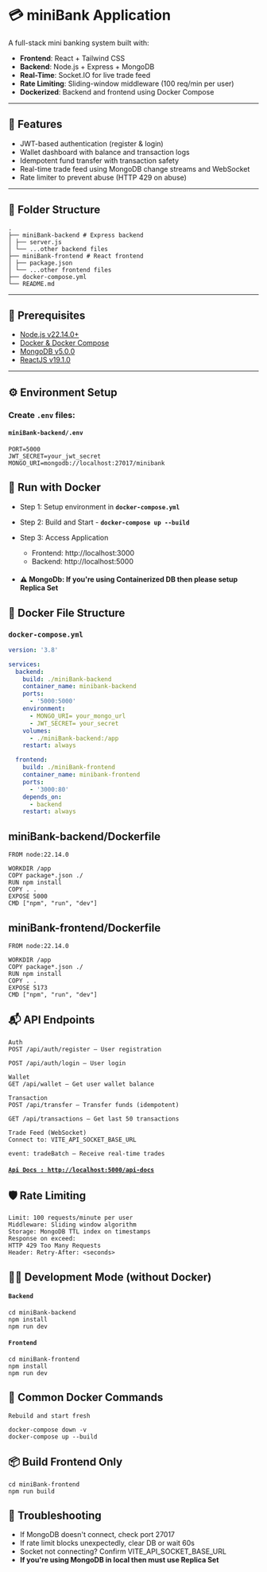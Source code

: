 # 💳 miniBank Application

A full-stack mini banking system built with:

- **Frontend**: React + Tailwind CSS
- **Backend**: Node.js + Express + MongoDB
- **Real-Time**: Socket.IO for live trade feed
- **Rate Limiting**: Sliding-window middleware (100 req/min per user)
- **Dockerized**: Backend and frontend using Docker Compose

---

## 🚀 Features

- JWT-based authentication (register & login)
- Wallet dashboard with balance and transaction logs
- Idempotent fund transfer with transaction safety
- Real-time trade feed using MongoDB change streams and WebSocket
- Rate limiter to prevent abuse (HTTP 429 on abuse)

---

## 📁 Folder Structure

```
.
├── miniBank-backend # Express backend
│ ├── server.js
│ └── ...other backend files
├── miniBank-frontend # React frontend
│ ├── package.json
│ └── ...other frontend files
├── docker-compose.yml
└── README.md
```

---

## 🧪 Prerequisites

- [Node.js v22.14.0+](https://nodejs.org/)
- [Docker & Docker Compose](https://docs.docker.com/compose/)
- [MongoDB v5.0.0](https://www.mongodb.com/docs/manual/)
- [ReactJS v19.1.0](https://react.dev/learn/)

---

## ⚙️ Environment Setup

### Create `.env` files:

#### `miniBank-backend/.env`

```env
PORT=5000
JWT_SECRET=your_jwt_secret
MONGO_URI=mongodb://localhost:27017/minibank
```

## 🐳 Run with Docker

- Step 1: Setup environment in **`docker-compose.yml`**
- Step 2: Build and Start - **`docker-compose up --build`**
- Step 3: Access Application

  - Frontend: http://localhost:3000
  - Backend: http://localhost:5000

- #### ⚠️ MongoDb: If you're using Containerized DB then please setup **Replica Set**

## 🐙 Docker File Structure

### `docker-compose.yml`

```yml
version: '3.8'

services:
  backend:
    build: ./miniBank-backend
    container_name: minibank-backend
    ports:
      - '5000:5000'
    environment:
      - MONGO_URI= your_mongo_url
      - JWT_SECRET= your_secret
    volumes:
      - ./miniBank-backend:/app
    restart: always

  frontend:
    build: ./miniBank-frontend
    container_name: minibank-frontend
    ports:
      - '3000:80'
    depends_on:
      - backend
    restart: always
```

## miniBank-backend/Dockerfile

```Docker
FROM node:22.14.0

WORKDIR /app
COPY package*.json ./
RUN npm install
COPY . .
EXPOSE 5000
CMD ["npm", "run", "dev"]
```

## miniBank-frontend/Dockerfile

```Docker
FROM node:22.14.0

WORKDIR /app
COPY package*.json ./
RUN npm install
COPY . .
EXPOSE 5173
CMD ["npm", "run", "dev"]
```

## 📬 API Endpoints

```api
Auth
POST /api/auth/register – User registration

POST /api/auth/login – User login

Wallet
GET /api/wallet – Get user wallet balance

Transaction
POST /api/transfer – Transfer funds (idempotent)

GET /api/transactions – Get last 50 transactions

Trade Feed (WebSocket)
Connect to: VITE_API_SOCKET_BASE_URL

event: tradeBatch – Receive real-time trades
```

#### [`Api Docs : http://localhost:5000/api-docs`](http://localhost:5000/api-docs)

## 🛡️ Rate Limiting

```text
Limit: 100 requests/minute per user
Middleware: Sliding window algorithm
Storage: MongoDB TTL index on timestamps
Response on exceed:
HTTP 429 Too Many Requests
Header: Retry-After: <seconds>
```

## 👨‍💻 Development Mode (without Docker)

#### `Backend`

```
cd miniBank-backend
npm install
npm run dev
```

#### `Frontend`

```
cd miniBank-frontend
npm install
npm run dev
```

## 🧼 Common Docker Commands

`Rebuild and start fresh`

```
docker-compose down -v
docker-compose up --build
```

## 📦 Build Frontend Only

```
cd miniBank-frontend
npm run build
```

## 🧹 Troubleshooting

- If MongoDB doesn't connect, check port 27017
- If rate limit blocks unexpectedly, clear DB or wait 60s
- Socket not connecting? Confirm VITE_API_SOCKET_BASE_URL
- **If you're using MongoDB in local then must use Replica Set**

